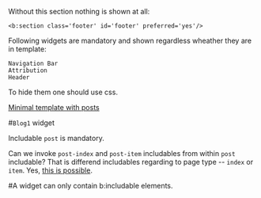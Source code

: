 Without this section nothing is shown at all:

    <b:section class='footer' id='footer' preferred='yes'/>

Following widgets are mandatory and shown regardless wheather they are in template:

    Navigation Bar
    Attribution
    Header

To hide them one should use css.

[Minimal template with posts]()

#`Blog1` widget

Includable `post` is mandatory.

Can we invoke `post-index` and `post-item` includables from within `post` includable? That is differend includables regarding to page type -- `index` or `item`. Yes, [this is possible]().

#A widget can only contain b:includable elements.